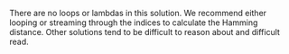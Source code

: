 There are no loops or lambdas in this solution.
We recommend either looping or streaming through the indices to calculate the Hamming distance.
Other solutions tend to be difficult to reason about and difficult read.